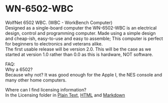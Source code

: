 # WN-6502-WBC

WolfNet 6502 WBC. (WBC - WorkBench Computer)  
Designed as a single-board computer the WN-6502-WBC is an electrical design, control and programming computer. Made using a simple design and cheap-ish, easy-to-use and easy to assemble; This computer is perfect for beginners to electronics and veterans alike.  
The first usable release will be version 2.0. This will be the case as we started at version 1.0 rather than 0.0 as this is hardware, NOT software.

FAQ:  
Why a 6502?  
Because why not? It was good enough for the Apple I, the NES console and many other home computers.

Where can I find licensing information?  
In the Licensing folder in [Plain Text](Licensing/LICENSE), [HTML](thealmostgenius.geekgalaxy.com/docs/license.html) and [Markdown](Licensing/license.md)
